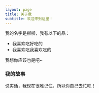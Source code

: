 ```yaml
---
layout: page
title: 关于我
subtitle: 欢迎来到这里！
---
```


我的名字是柳柳，我有以下的品：

- 我喜欢吃好吃的
- 我喜欢吃我喜欢吃的

我想你应该也是吧~

### 我的故事

说实话，我现在很难记住，所以你自己去忙吧！